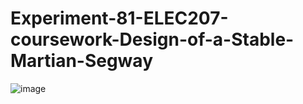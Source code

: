 # Experiment-81-ELEC207-coursework-Design-of-a-Stable-Martian-Segway
![image](https://user-images.githubusercontent.com/72866096/179764268-b43c3792-e5d4-4334-ba39-1c6be13ab9cb.png)
